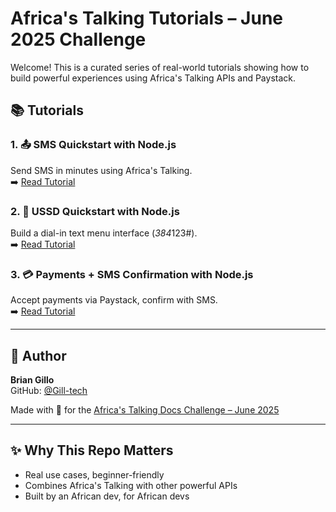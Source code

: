 # Africa's Talking Tutorials – June 2025 Challenge

Welcome! This is a curated series of real-world tutorials showing how to build powerful experiences using Africa's Talking APIs and Paystack.

## 📚 Tutorials

### 1. 📤 SMS Quickstart with Node.js  
Send SMS in minutes using Africa's Talking.  
➡️ [Read Tutorial](./tutorials/sms-quickstart-nodejs/README.md)

### 2. 📲 USSD Quickstart with Node.js  
Build a dial-in text menu interface (*384*123#).  
➡️ [Read Tutorial](./tutorials/ussd-quickstart-nodejs/README.md)

### 3. 💳 Payments + SMS Confirmation with Node.js  
Accept payments via Paystack, confirm with SMS.  
➡️ [Read Tutorial](./tutorials/payments-paystack-nodejs/README.md)

---

## 🙌 Author

**Brian Gillo**  
GitHub: [@Gill-tech](https://github.com/Gill-tech)

Made with 💛 for the [Africa's Talking Docs Challenge – June 2025](https://africastalking.com)

---

## ✨ Why This Repo Matters

- Real use cases, beginner-friendly
- Combines Africa's Talking with other powerful APIs
- Built by an African dev, for African devs
